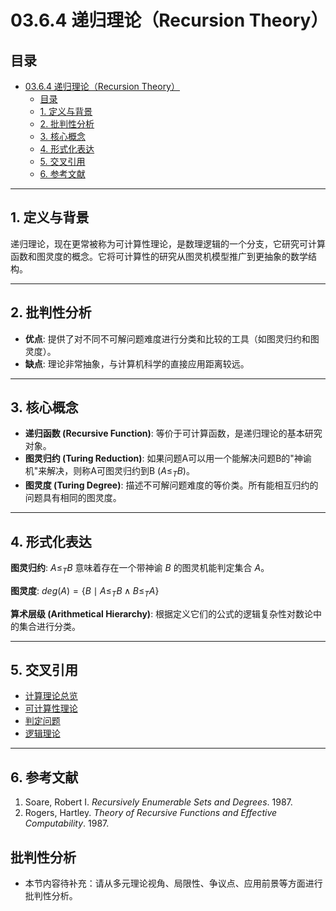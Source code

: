 # 03.6.4 递归理论（Recursion Theory）

## 目录

- [03.6.4 递归理论（Recursion Theory）](#0364-递归理论recursion-theory)
  - [目录](#目录)
  - [1. 定义与背景](#1-定义与背景)
  - [2. 批判性分析](#2-批判性分析)
  - [3. 核心概念](#3-核心概念)
  - [4. 形式化表达](#4-形式化表达)
  - [5. 交叉引用](#5-交叉引用)
  - [6. 参考文献](#6-参考文献)

---

## 1. 定义与背景

递归理论，现在更常被称为可计算性理论，是数理逻辑的一个分支，它研究可计算函数和图灵度的概念。它将可计算性的研究从图灵机模型推广到更抽象的数学结构。

---

## 2. 批判性分析

- **优点**: 提供了对不同不可解问题难度进行分类和比较的工具（如图灵归约和图灵度）。
- **缺点**: 理论非常抽象，与计算机科学的直接应用距离较远。

---

## 3. 核心概念

- **递归函数 (Recursive Function)**: 等价于可计算函数，是递归理论的基本研究对象。
- **图灵归约 (Turing Reduction)**: 如果问题A可以用一个能解决问题B的"神谕机"来解决，则称A可图灵归约到B ($A \leq_T B$)。
- **图灵度 (Turing Degree)**: 描述不可解问题难度的等价类。所有能相互归约的问题具有相同的图灵度。

---

## 4. 形式化表达

**图灵归约**: $A \leq_T B$ 意味着存在一个带神谕 $B$ 的图灵机能判定集合 $A$。

**图灵度**: $deg(A) = \{ B \mid A \leq_T B \land B \leq_T A \}$

**算术层级 (Arithmetical Hierarchy)**: 根据定义它们的公式的逻辑复杂性对数论中的集合进行分类。

---

## 5. 交叉引用

- [计算理论总览](README.md)
- [可计算性理论](03.6.1_Computability_Theory.md)
- [判定问题](03.6.3_Decision_Problems.md)
- [逻辑理论](README.md)

---

## 6. 参考文献

1. Soare, Robert I. *Recursively Enumerable Sets and Degrees*. 1987.
2. Rogers, Hartley. *Theory of Recursive Functions and Effective Computability*. 1987.


## 批判性分析

- 本节内容待补充：请从多元理论视角、局限性、争议点、应用前景等方面进行批判性分析。
